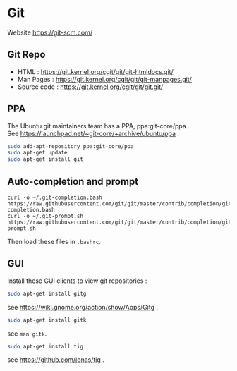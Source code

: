 # Git

Website https://git-scm.com/ .

## Git Repo

* HTML : https://git.kernel.org/cgit/git/git-htmldocs.git/
* Man Pages : https://git.kernel.org/cgit/git/git-manpages.git/
* Source code : https://git.kernel.org/cgit/git/git.git/

## PPA

The Ubuntu git maintainers team has a PPA, ppa:git-core/ppa.  
See https://launchpad.net/~git-core/+archive/ubuntu/ppa .

~~~ bash
sudo add-apt-repository ppa:git-core/ppa
sudo apt-get update
sudo apt-get install git
~~~

## Auto-completion and prompt

~~~
curl -o ~/.git-completion.bash https://raw.githubusercontent.com/git/git/master/contrib/completion/git-completion.bash
curl -o ~/.git-prompt.sh https://raw.githubusercontent.com/git/git/master/contrib/completion/git-prompt.sh
~~~

Then load these files in `.bashrc`.

## GUI

Install these GUI clients to view git repositories :

~~~ bash
sudo apt-get install gitg
~~~

see https://wiki.gnome.org/action/show/Apps/Gitg .

~~~ bash
sudo apt-get install gitk
~~~

see `man gitk`.

~~~ bash
sudo apt-get install tig
~~~

see https://github.com/jonas/tig .
